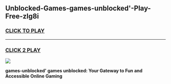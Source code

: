 
## Unblocked-Games-games-unblocked'-Play-Free-zlg8i
<h3>
<a href="https://premium76.site?title=games-unblocked'&ref=23A">CLICK TO PLAY</a></h3>
<hr>

<h3>
<a href="https://premium76.site?title=games-unblocked'&ref=23A">CLICK 2 PLAY</a>
  
</h3>

<a href="https://premium76.site?title=games-unblocked'&ref=23A"><img src="https://clearcache.store/games.png"></a>


**games-unblocked' games unblocked: Your Gateway to Fun and Accessible Online Gaming**
